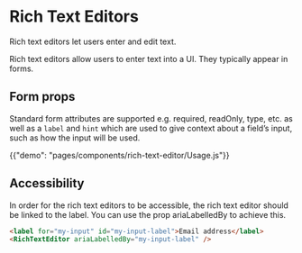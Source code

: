 # Rich Text Editors

<p class="description">Rich text editors let users enter and edit text.</p>

Rich text editors allow users to enter text into a UI. They typically appear in forms.

## Form props

Standard form attributes are supported e.g. required, readOnly, type, etc. as well as a `label` and `hint`
which are used to give context about a field’s input, such as how the input will be used.

{{"demo": "pages/components/rich-text-editor/Usage.js"}}

## Accessibility

In order for the rich text editors to be accessible, the rich text editor should be linked to the label. You can use the prop ariaLabelledBy to achieve this.

```html
<label for="my-input" id="my-input-label">Email address</label>
<RichTextEditor ariaLabelledBy="my-input-label" />
```
